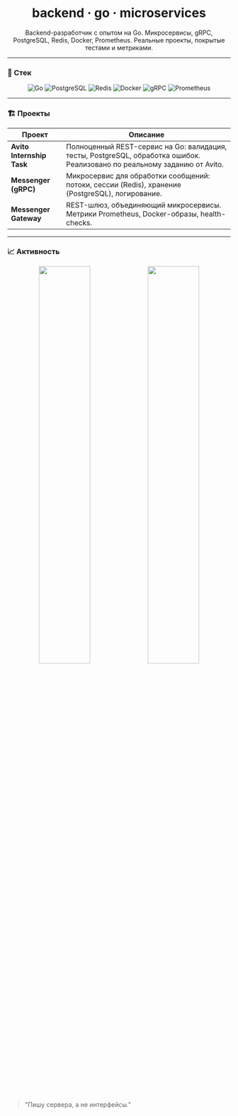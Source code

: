 <h1 align="center">backend · go · microservices</h1>

<p align="center">
  Backend-разработчик с опытом на Go.  
  Микросервисы, gRPC, PostgreSQL, Redis, Docker, Prometheus.  
  Реальные проекты, покрытые тестами и метриками.
</p>

---

### 🧰 Стек
<p align="center">
  <img src="https://img.shields.io/badge/Go-00ADD8?logo=go&logoColor=white&style=flat" alt="Go"/>
  <img src="https://img.shields.io/badge/PostgreSQL-316192?logo=postgresql&logoColor=white&style=flat" alt="PostgreSQL"/>
  <img src="https://img.shields.io/badge/Redis-DC382D?logo=redis&logoColor=white&style=flat" alt="Redis"/>
  <img src="https://img.shields.io/badge/Docker-2496ED?logo=docker&logoColor=white&style=flat" alt="Docker"/>
  <img src="https://img.shields.io/badge/gRPC-7959C4?logo=grpc&logoColor=white&style=flat" alt="gRPC"/>
  <img src="https://img.shields.io/badge/Prometheus-E6522C?logo=prometheus&logoColor=white&style=flat" alt="Prometheus"/>
</p>

---

### 🏗️ Проекты

| Проект | Описание |
|-------|--------|
| **Avito Internship Task** | Полноценный REST-сервис на Go: валидация, тесты, PostgreSQL, обработка ошибок. Реализовано по реальному заданию от Avito. |
| **Messenger (gRPC)** | Микросервис для обработки сообщений: потоки, сессии (Redis), хранение (PostgreSQL), логирование. |
| **Messenger Gateway** | REST-шлюз, объединяющий микросервисы. Метрики Prometheus, Docker-образы, health-checks. |

---

### 📈 Активность
<p align="center">
  <img src="https://github-readme-stats.vercel.app/api?username=твой-юзер&show_icons=true&theme=dark&hide_border=true" width="48%"/>
  <img src="https://github-readme-stats.vercel.app/api/top-langs/?username=твой-юзер&layout=compact&theme=dark&hide_border=true" width="48%"/>
</p>

> "Пишу сервера, а не интерфейсы."
